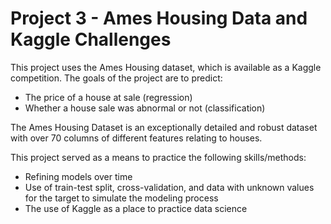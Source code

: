 # Project 3 - Ames Housing Data and Kaggle Challenges
This project uses the Ames Housing dataset, which is available as a Kaggle competition. The goals of the project are to predict:
- The price of a house at sale (regression)
- Whether a house sale was abnormal or not (classification)

The Ames Housing Dataset is an exceptionally detailed and robust dataset with over 70 columns of different features relating to houses.

This project served as a means to practice the following skills/methods:
- Refining models over time
- Use of train-test split, cross-validation, and data with unknown values for the target to simulate the modeling process
- The use of Kaggle as a place to practice data science
